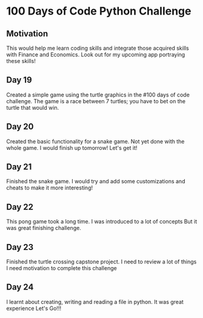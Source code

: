 # 100 Days of Code Python Challenge


## Motivation
This would help me learn coding skills and integrate those acquired skills with Finance and Economics.
Look out for my upcoming app portraying these skills!


## Day 19 
Created a simple game using the turtle graphics in the #100 days of code challenge.
The game is a race between 7 turtles; you have to bet on the turtle that would win.


## Day 20
Created the basic functionality for a snake game. Not yet done with the whole game.
I would finish up tomorrow! Let's get it!


## Day 21
Finished the snake game.
I would try and add some customizations and cheats to make it more interesting!


## Day 22
This pong game took a long time. I was introduced to a lot of concepts
But it was great finishing challenge.


## Day 23
Finished the turtle crossing capstone project. I need to review a lot of things
I need motivation to complete this challenge


## Day 24
I learnt about creating, writing and reading a file in python.
It was great experience
Let's Go!!!